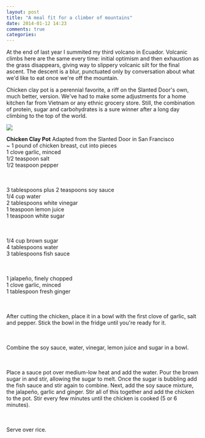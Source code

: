 ```yaml
---
layout: post
title: "A meal fit for a climber of mountains"
date: 2014-01-12 14:23
comments: true
categories: 
---
```

At the end of last year I summited my third volcano in Ecuador. Volcanic climbs here are the same every time: initial optimism and then exhaustion as the grass disappears, giving way to slippery volcanic silt for the final ascent. The descent is a blur, punctuated only by conversation about what we'd like to eat once we're off the mountain.

Chicken clay pot is a perennial favorite, a riff on the Slanted Door's own, much better, version. We've had to make some adjustments for a home kitchen far from Vietnam or any ethnic grocery store. Still, the combination of protein, sugar and carbohydrates is a sure winner after a long day climbing to the top of the world.  

<img src="{{ root_url }}/images/guagua.jpg" />

<!-- more -->
<strong>Chicken Clay Pot</strong> Adapted from the Slanted Door in San Francisco
<br/>~ 1 pound of chicken breast, cut into pieces
<br/>1 clove garlic, minced
<br/>1/2 teaspoon salt
<br/>1/2 teaspoon pepper

<br/><br/>3 tablespoons plus 2 teaspoons soy sauce
<br/>1/4 cup water
<br/>2 tablespoons white vinegar
<br/>1 teaspoon lemon juice
<br/>1 teaspoon white sugar


<br/><br/>1/4 cup brown sugar
<br/>4 tablespoons water
<br/>3 tablespoons fish sauce


<br/><br/>1 jalapeño, finely chopped
<br/>1 clove garlic, minced
<br/>1 tablespoon fresh ginger


<br/><br/>After cutting the chicken, place it in a bowl with the first clove of garlic, salt and pepper. Stick the bowl in the fridge until you're ready for it.  

<br/><br/>Combine the soy sauce, water, vinegar, lemon juice and sugar in a bowl.

<br/><br/>Place a sauce pot over medium-low heat and add the water. Pour the brown sugar in and stir, allowing the sugar to melt. Once the sugar is bubbling add the fish sauce and stir again to combine. Next, add the soy sauce mixture, the jalapeño, garlic and ginger. Stir all of this together and add the chicken to the pot. Stir every few minutes until the chicken is cooked (5 or 6 minutes).

<br/><br/>Serve over rice.
